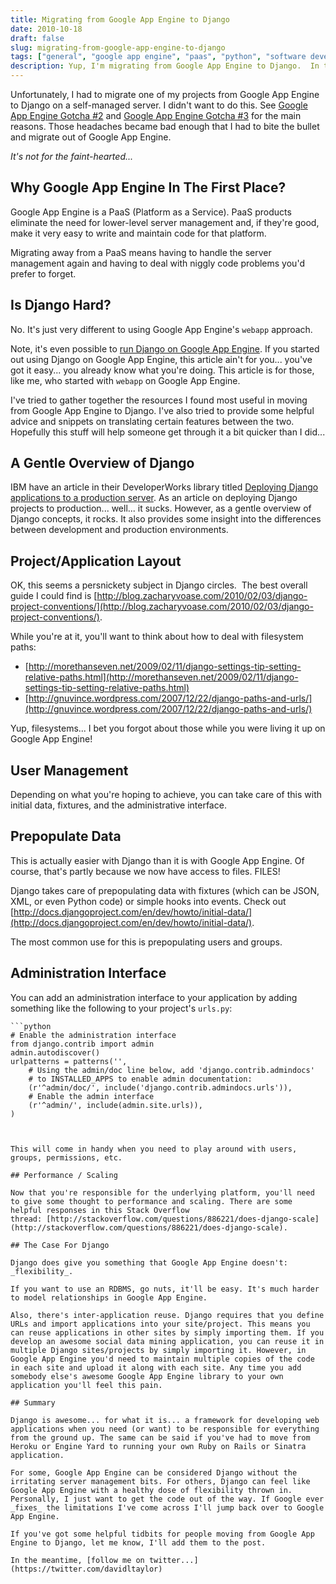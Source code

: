 ```yaml
---
title: Migrating from Google App Engine to Django
date: 2010-10-18
draft: false
slug: migrating-from-google-app-engine-to-django
tags: ["general", "google app engine", "paas", "python", "software development"]
description: Yup, I'm migrating from Google App Engine to Django.  In this post I go over some of the key differences and considerations...
---
```


Unfortunately, I had to migrate one of my projects from Google App Engine to Django on a self-managed server. I didn't want to do this. See [Google App Engine Gotcha #2](http://www.cloudartisan.com/2010/08/google-app-engine-gotcha-2/) and [Google App Engine Gotcha #3](http://www.cloudartisan.com/2010/08/google-app-engine-gotcha-3/) for the main reasons. Those headaches became bad enough that I had to bite the bullet and migrate out of Google App Engine.

_It's not for the faint-hearted..._

## Why Google App Engine In The First Place?
 
Google App Engine is a PaaS (Platform as a Service). PaaS products eliminate the need for lower-level server management and, if they're good, make it very easy to write and maintain code for that platform.

Migrating away from a PaaS means having to handle the server management again and having to deal with niggly code problems you'd prefer to forget.

## Is Django Hard?

No. It's just very different to using Google App Engine's `webapp` approach.

Note, it's even possible to [run Django on Google App Engine](http://code.google.com/appengine/articles/django.html). If you started out using Django on Google App Engine, this article ain't for you... you've got it easy... you already know what you're doing. This article is for those, like me, who started with `webapp` on Google App Engine.

I've tried to gather together the resources I found most useful in moving from Google App Engine to Django. I've also tried to provide some helpful advice and snippets on translating certain features between the two. Hopefully this stuff will help someone get through it a bit quicker than I did...

## A Gentle Overview of Django

IBM have an article in their DeveloperWorks library titled [Deploying Django applications to a production server](http://www.ibm.com/developerworks/opensource/library/os-django/). As an article on deploying Django projects to production... well... it sucks.  However, as a gentle overview of Django concepts, it rocks. It also provides some insight into the differences between development and production environments.

## Project/Application Layout

OK, this seems a persnickety subject in Django circles.  The best overall guide I could find is [http://blog.zacharyvoase.com/2010/02/03/django-project-conventions/](http://blog.zacharyvoase.com/2010/02/03/django-project-conventions/).

While you're at it, you'll want to think about how to deal with filesystem paths:

  * [http://morethanseven.net/2009/02/11/django-settings-tip-setting-relative-paths.html](http://morethanseven.net/2009/02/11/django-settings-tip-setting-relative-paths.html)
  * [http://gnuvince.wordpress.com/2007/12/22/django-paths-and-urls/](http://gnuvince.wordpress.com/2007/12/22/django-paths-and-urls/)

Yup, filesystems... I bet you forgot about those while you were living it up on Google App Engine!

## User Management

Depending on what you're hoping to achieve, you can take care of this with initial data, fixtures, and the administrative interface.

## Prepopulate Data

This is actually easier with Django than it is with Google App Engine. Of course, that's partly because we now have access to files. FILES!

Django takes care of prepopulating data with fixtures (which can be JSON, XML, or even Python code) or simple hooks into events. Check out [http://docs.djangoproject.com/en/dev/howto/initial-data/](http://docs.djangoproject.com/en/dev/howto/initial-data/).

The most common use for this is prepopulating users and groups.

## Administration Interface

You can add an administration interface to your application by adding something like the following to your project's `urls.py`:


    ```python
    # Enable the administration interface
    from django.contrib import admin
    admin.autodiscover()
    urlpatterns = patterns('',
        # Using the admin/doc line below, add 'django.contrib.admindocs'
        # to INSTALLED_APPS to enable admin documentation:
        (r'^admin/doc/', include('django.contrib.admindocs.urls')),
        # Enable the admin interface
        (r'^admin/', include(admin.site.urls)),
    )
```


This will come in handy when you need to play around with users, groups, permissions, etc.

## Performance / Scaling

Now that you're responsible for the underlying platform, you'll need to give some thought to performance and scaling. There are some helpful responses in this Stack Overflow thread: [http://stackoverflow.com/questions/886221/does-django-scale](http://stackoverflow.com/questions/886221/does-django-scale).

## The Case For Django

Django does give you something that Google App Engine doesn't: _flexibility_.

If you want to use an RDBMS, go nuts, it'll be easy. It's much harder to model relationships in Google App Engine.

Also, there's inter-application reuse. Django requires that you define URLs and import applications into your site/project. This means you can reuse applications in other sites by simply importing them. If you develop an awesome social data mining application, you can reuse it in multiple Django sites/projects by simply importing it. However, in Google App Engine you'd need to maintain multiple copies of the code in each site and upload it along with each site. Any time you add somebody else's awesome Google App Engine library to your own application you'll feel this pain.

## Summary

Django is awesome... for what it is... a framework for developing web applications when you need (or want) to be responsible for everything from the ground up. The same can be said if you've had to move from Heroku or Engine Yard to running your own Ruby on Rails or Sinatra application.

For some, Google App Engine can be considered Django without the irritating server management bits. For others, Django can feel like Google App Engine with a healthy dose of flexibility thrown in. Personally, I just want to get the code out of the way. If Google ever _fixes_ the limitations I've come across I'll jump back over to Google App Engine.

If you've got some helpful tidbits for people moving from Google App Engine to Django, let me know, I'll add them to the post.

In the meantime, [follow me on twitter...](https://twitter.com/davidltaylor)

